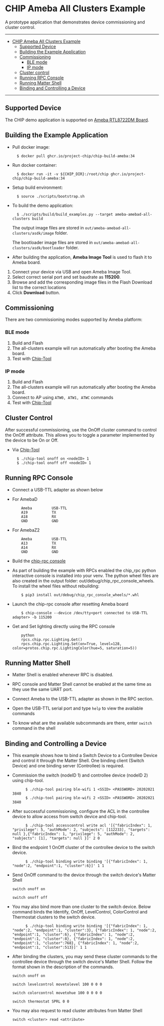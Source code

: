 # CHIP Ameba All Clusters Example

A prototype application that demonstrates device commissioning and cluster
control.

---

-   [CHIP Ameba All Clusters Example](#chip-ameba-all-clusters-example)
    -   [Supported Device](#supported-device)
    -   [Building the Example Application](#building-the-example-application)
    -   [Commissioning](#commissioning)
        -   [BLE mode](#ble-mode)
        -   [IP mode](#ip-mode)
    -   [Cluster control](#cluster-control)
    -   [Running RPC Console](#running-rpc-console)
    -   [Running Matter Shell](#running-matter-shell)
    -   [Binding and Controlling a Device](#binding-and-controlling-a-device)

---

## Supported Device

The CHIP demo application is supported on
[Ameba RTL8722DM Board](https://www.amebaiot.com/en/amebad).

## Building the Example Application

-   Pull docker image:

          $ docker pull ghcr.io/project-chip/chip-build-ameba:34

-   Run docker container:

          $ docker run -it -v ${CHIP_DIR}:/root/chip ghcr.io/project-chip/chip-build-ameba:34

-   Setup build environment:

          $ source ./scripts/bootstrap.sh

-   To build the demo application:

          $ ./scripts/build/build_examples.py --target ameba-amebad-all-clusters build

    The output image files are stored in
    `out/ameba-amebad-all-clusters/asdk/image` folder.

    The bootloader image files are stored in
    `out/ameba-amebad-all-clusters/asdk/bootloader` folder.

-   After building the application, **Ameba Image Tool** is used to flash it to
    Ameba board.

1. Connect your device via USB and open Ameba Image Tool.
2. Select correct serial port and set baudrate as **115200**.
3. Browse and add the corresponding image files in the Flash Download list to
   the correct locations
4. Click **Download** button.

## Commissioning

There are two commissioning modes supported by Ameba platform:

### BLE mode

1. Build and Flash
2. The all-clusters example will run automatically after booting the Ameba
   board.
3. Test with
   [Chip-Tool](https://github.com/project-chip/connectedhomeip/tree/master/examples/chip-tool)

### IP mode

1. Build and Flash
2. The all-clusters example will run automatically after booting the Ameba
   board.
3. Connect to AP using `ATW0, ATW1, ATWC` commands
4. Test with
   [Chip-Tool](https://github.com/project-chip/connectedhomeip/tree/master/examples/chip-tool)

## Cluster Control

After successful commissioning, use the OnOff cluster command to control the
OnOff attribute. This allows you to toggle a parameter implemented by the device
to be On or Off.

-   Via
    [Chip-Tool](https://github.com/project-chip/connectedhomeip/tree/master/examples/chip-tool#using-the-client-to-send-matter-commands)

          $ ./chip-tool onoff on <nodeID> 1
          $ ./chip-tool onoff off <nodeID> 1

## Running RPC Console

-   Connect a USB-TTL adapter as shown below
-   For AmebaD

            Ameba         USB-TTL
            A19           TX
            A18           RX
            GND           GND

*   For AmebaZ2

            Ameba         USB-TTL
            A13           TX
            A14           RX
            GND           GND

-   Build the
    [chip-rpc console](https://github.com/project-chip/connectedhomeip/tree/master/examples/common/pigweed/rpc_console)

-   As part of building the example with RPCs enabled the chip_rpc python
    interactive console is installed into your venv. The python wheel files are
    also created in the output folder: out/debug/chip_rpc_console_wheels. To
    install the wheel files without rebuilding:

            $ pip3 install out/debug/chip_rpc_console_wheels/*.whl

*   Launch the chip-rpc console after resetting Ameba board

            $ chip-console --device /dev/tty<port connected to USB-TTL adapter> -b 115200

-   Get and Set lighting directly using the RPC console

            python
            rpcs.chip.rpc.Lighting.Get()
            rpcs.chip.rpc.Lighting.Set(on=True, level=128, color=protos.chip.rpc.LightingColor(hue=5, saturation=5))

## Running Matter Shell

-   Matter Shell is enabled whenever RPC is disabled.

-   RPC console and Matter Shell cannot be enabled at the same time as they use
    the same UART port.

-   Connect Ameba to the USB-TTL adapter as shown in the RPC section.

-   Open the USB-TTL serial port and type `help` to view the available commands

-   To know what are the available subcommands are there, enter `switch` command
    in the shell

## Binding and Controlling a Device

-   This example shows how to bind a Switch Device to a Controllee Device and
    control it through the Matter Shell. One binding client (Switch Device) and
    one binding server (Controllee) is required.

-   Commission the switch (nodeID 1) and controllee device (nodeID 2) using
    chip-tool.

              $ ./chip-tool pairing ble-wifi 1 <SSID> <PASSWORD> 20202021 3840
              $ ./chip-tool pairing ble-wifi 2 <SSID> <PASSWORD> 20202021 3840

-   After successful commissioning, configure the ACL in the controllee device
    to allow access from switch device and chip-tool.

              $ ./chip-tool accesscontrol write acl '[{"fabricIndex": 1, "privilege": 5, "authMode": 2, "subjects": [112233], "targets": null },{"fabricIndex": 1, "privilege": 5, "authMode": 2, "subjects": [1], "targets": null }]' 2 0

-   Bind the endpoint 1 OnOff cluster of the controllee device to the switch
    device.

              $ ./chip-tool binding write binding '[{"fabricIndex": 1, "node":2, "endpoint":1, "cluster":6}]' 1 1

-   Send OnOff command to the device through the switch device's Matter Shell

    `switch onoff on`

    `switch onoff off`

*   You may also bind more than one cluster to the switch device. Below command
    binds the Identify, OnOff, LevelControl, ColorControl and Thermostat
    clusters to the switch device.

              $ ./chip-tool binding write binding '[{"fabricIndex": 1, "node":2, "endpoint":1, "cluster":3}, {"fabricIndex": 1, "node":2, "endpoint":1, "cluster":6}, {"fabricIndex": 1, "node":2, "endpoint":1, "cluster":8}, {"fabricIndex": 1, "node":2, "endpoint":1, "cluster":768}, {"fabricIndex": 1, "node":2, "endpoint":1, "cluster":513}]' 1 1

-   After binding the clusters, you may send these cluster commands to the
    controllee device through the switch device's Matter Shell. Follow the
    format shown in the description of the commands.

    `switch onoff on`

    `switch levelcontrol movetolevel 100 0 0 0`

    `switch colorcontrol movetohue 100 0 0 0 0`

    `switch thermostat SPRL 0 0`

*   You may also request to read cluster attributes from Matter Shell

    `switch <cluster> read <attribute>`
